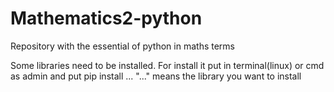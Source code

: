 # Mathematics2-python
Repository with the essential of python in maths terms

Some libraries need to be installed. 
For install it put in terminal(linux) or cmd as admin and put pip install ... 
"..." means the library you want to install
